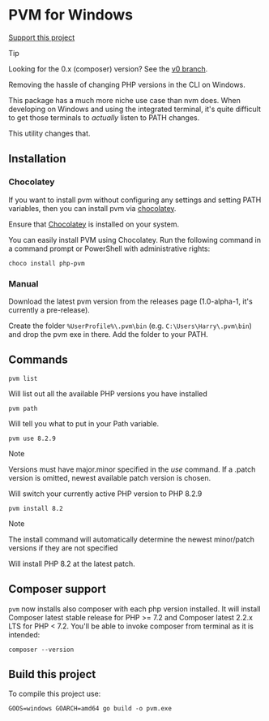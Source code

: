 # PVM for Windows

[Support this project](https://github.com/sponsors/hjbdev)

> [!TIP]
> Looking for the 0.x (composer) version? See the [v0 branch](https://github.com/hjbdev/pvm/tree/v0).

Removing the hassle of changing PHP versions in the CLI on Windows.

This package has a much more niche use case than nvm does. When developing on Windows and using the integrated terminal, it's quite difficult to get those terminals to _actually_ listen to PATH changes.

This utility changes that.

## Installation

### Chocolatey

If you want to install pvm without configuring any settings and setting PATH variables, then you can install pvm via [chocolatey](https://community.chocolatey.org/packages/php-pvm).

Ensure that [Chocolatey](https://chocolatey.org/) is installed on your system. 

You can easily install PVM using Chocolatey. Run the following command in a command prompt or PowerShell with administrative rights:

```shell
choco install php-pvm
```

### Manual

Download the latest pvm version from the releases page (1.0-alpha-1, it's currently a pre-release).

Create the folder `%UserProfile%\.pvm\bin` (e.g. `C:\Users\Harry\.pvm\bin`) and drop the pvm exe in there. Add the folder to your PATH.

## Commands
```
pvm list
```
Will list out all the available PHP versions you have installed

```
pvm path
```
Will tell you what to put in your Path variable.

```
pvm use 8.2.9
```
> [!NOTE]  
> Versions must have major.minor specified in the *use* command. If a .patch version is omitted, newest available patch version is chosen.

Will switch your currently active PHP version to PHP 8.2.9

```
pvm install 8.2
```
> [!NOTE]  
> The install command will automatically determine the newest minor/patch versions if they are not specified

Will install PHP 8.2 at the latest patch.

## Composer support
`pvm` now installs also composer with each php version installed.
It will install Composer latest stable release for PHP >= 7.2 and Composer latest 2.2.x LTS for PHP < 7.2.
You'll be able to invoke composer from terminal as it is intended:
```shell
composer --version
```

## Build this project

To compile this project use:
```shell
GOOS=windows GOARCH=amd64 go build -o pvm.exe
```
